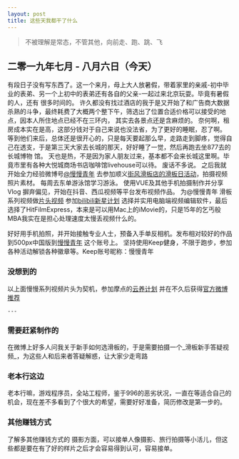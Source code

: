 ```yaml
---
layout: post
title: 这些天我都干了什么
---
```


> 不被理解是常态，不管其他，向前走、跑、跳、飞

## 二零一九年七月 - 八月六日（今天）
   有段日子没有写东西了。这一个来月，母上大人放暑假，带着家里的亲戚-初中毕业的表弟、另一个上初中的表弟还有各自的父亲-一起过来北京玩耍。毕竟有暑假的人，还有
很多时间的。
   许久都没有找过酒店的我于是又开始了和广告商大数据杀熟的斗争，最终耗费了大概两个整下午，筛选出了位置合适价格可以接受的地点，因本人所住地点已经不在三环内，
其实去各景点还是含麻烦的。
   奈何啊，租房成本实在是高，这部分钱对于自己来说也没法省，为了更好的睡眠，忍了啊。
   等到他们来后，总体还是很开心的，只是每天要起那么早，走路走到脚疼，觉得自己在透支，于是第三天大家去长城的那天，好好睡了一觉，然后再跑去坐877去的长城博物
   馆。
   天也是热，不是因为家人朋友过来，基本都不会来长城这里啊。毕竟市里有各种大悦城商场书店咖啡馆livehouse可以待。
   废话不多说。
   之后我就开始全力经验微博号[@慢慢青年](https://weibo.com/wwqnx) 
   去参加顺义[街风滑板店的滑板日活动]()，拍摄视频照片素材。
   每周去东单游泳馆学习游泳。
   使用VUE及其他手机拍摄制作并分享Vlog
   摒弃偏见，开始在抖音、西瓜视频等平台发布视频作品。
   为@慢慢青年 滑板系列视频做[片头视频](https://www.bilibili.com/video/av61861323) 参加[bilibili新星计划](http://tinyurl.com/y3bo7evv)
   选择并实用电脑端视频编辑软件，最后选择了HitFilmExpress，本来是可以用Mac上的iMovie的，只是15年的乞丐般MBA我实在是担心处理速度太慢丢视频什么的。
    
   好好用手机拍照，并开始接触专业人士，预备入手单反相机。发布相对较好的作品到500px中国版到[慢慢青年](https://500px.me/manman90) 这个账号上。
   坚持使用Keep健身，不限于跑步，参加各种活动解锁各种徽章等。Keep账号昵称：慢慢青年
    
### 没想到的    
   以上面慢慢系列视频片头为契机，参加摩点的[云养计划](https://t.modian.com/project/76909.html)
   并在不久后获得[官方微博推荐](https://www.weibo.com/6469594953/I0Pd35xjR?type=comment#_rnd1565063879293)
    
    ---
    
### 需要赶紧制作的 
   在微博上好多人问我关于新手如何选滑板的，于是需要拍摄一个_滑板新手答疑视频_，为这些人和后来者答疑解惑，让大家少走弯路
    
### 老本行这边
   老本行嘛，游戏程序员，全站工程师，鉴于996的恶劣状况，一直在等适合自己的机会，现在差不多看到了个很大的希望，需要好好准备，简历修改是第一步的。
    
### 其他赚钱方式
   了解多其他赚钱方式的
   摄影方面，可以接单人像摄影、旅行拍摄等小活儿，但这些都是要在有了好的样片之后才会容易得到认可，容易接单。
